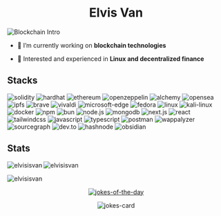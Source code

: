 <h1 align="center">Elvis Van</h1>
<img src="https://readme-typing-svg.herokuapp.com?font=Fira+Code&duration=2000&pause=500&color=63DAFF&random=true&width=450&lines=Web+3.0%2C+Blockchain%2C+DeFi%2C+dApps%2C+DEX" alt="Blockchain Intro" />

- 🔭 I’m currently working on **blockchain technologies**

- 💬 Interested and experienced in **Linux and decentralized finance**

## Stacks

![solidity](https://img.shields.io/badge/-solidity-000?&style=for-the-badge&logo=solidity)
![hardhat](https://img.shields.io/badge/-hardhat-000?&style=for-the-badge&logo=hardhat)
![ethereum](https://img.shields.io/badge/-ethereum-000?&style=for-the-badge&logo=ethereum)
![openzeppelin](https://img.shields.io/badge/-openzeppelin-000?&style=for-the-badge&logo=openzeppelin)
![alchemy](https://img.shields.io/badge/-alchemy-000?&style=for-the-badge&logo=alchemy)
![opensea](https://img.shields.io/badge/-opensea-000?&style=for-the-badge&logo=opensea)
![ipfs](https://img.shields.io/badge/-ipfs-000?&style=for-the-badge&logo=ipfs)
![brave](https://img.shields.io/badge/-brave-000?&style=for-the-badge&logo=brave)
![vivaldi](https://img.shields.io/badge/-vivaldi-000?&style=for-the-badge&logo=vivaldi)
![microsoft-edge](https://img.shields.io/badge/-edge-000?&style=for-the-badge&logo=microsoftedge)
![fedora](https://img.shields.io/badge/-fedora-000?&style=for-the-badge&logo=fedora)
![linux](https://img.shields.io/badge/-linux-000?&style=for-the-badge&logo=linux)
![kali-linux](https://img.shields.io/badge/-kali_linux-000?&style=for-the-badge&logo=kali-linux)
![docker](https://img.shields.io/badge/-docker-000?&style=for-the-badge&logo=docker)
![npm](https://img.shields.io/badge/-npm-000?&style=for-the-badge&logo=npm)
![bun](https://img.shields.io/badge/-bun-000?&style=for-the-badge&logo=bun)
![node.js](https://img.shields.io/badge/-node.js-000?&style=for-the-badge&logo=node.js)
![mongodb](https://img.shields.io/badge/-mongodb-000?&style=for-the-badge&logo=mongodb)
![next.js](https://img.shields.io/badge/-next.js-000?&style=for-the-badge&logo=next.js)
![react](https://img.shields.io/badge/-react-000?&style=for-the-badge&logo=react)
![tailwindcss](https://img.shields.io/badge/-tailwindcss-000?&style=for-the-badge&logo=tailwindcss)
![javascript](https://img.shields.io/badge/-javascript-000?&style=for-the-badge&logo=javascript)
![typescript](https://img.shields.io/badge/-typescript-000?&style=for-the-badge&logo=typescript)
![postman](https://img.shields.io/badge/-postman-000?&style=for-the-badge&logo=postman)
![wappalyzer](https://img.shields.io/badge/-wappalyzer-000?&style=for-the-badge&logo=wappalyzer)
![sourcegraph](https://img.shields.io/badge/-sourcegraph-000?&style=for-the-badge&logo=sourcegraph)
![dev.to](https://img.shields.io/badge/-dev.to-000?&style=for-the-badge&logo=dev.to)
![hashnode](https://img.shields.io/badge/-hashnode-000?&style=for-the-badge&logo=hashnode)
![obsidian](https://img.shields.io/badge/-obsidian-000?&style=for-the-badge&logo=obsidian)

[Telegram]: https://img.shields.io/badge/Telegram-000000?style=for-the-badge&logo=Telegram
[Telegram-url]: https://t.me/elvisvan
[Mastodon]: https://img.shields.io/badge/Mastodon-000000?style=for-the-badge&logo=Mastodon
[Mastodon-url]: https://mastodon.social/@elvisvan

## Stats
<p><img align="left" src="https://github-readme-stats.vercel.app/api/top-langs?username=elvisisvan&show_icons=true&locale=en&layout=compact" alt="elvisisvan" /></p>
<p><img align="center" src="https://github-readme-stats.vercel.app/api?username=elvisisvan&show_icons=true&locale=en" alt="elvisisvan" /></p>
<p><img align="center" src="https://github-readme-streak-stats.herokuapp.com/?user=elvisisvan&" alt="elvisisvan" /></p>


<p align="center">
<a href="https://git.io/typing-svg"><img src="https://readme-typing-svg.demolab.com?font=Dancing+Script&size=40&pause=1000&color=EEF768&center=true&width=450&height=60&lines=Jokes+Of+The+Day" alt="jokes-of-the-day" /></a>
</p>
<p align="center">
<img src="https://readme-jokes.vercel.app/api" alt="jokes-card" />
</p>